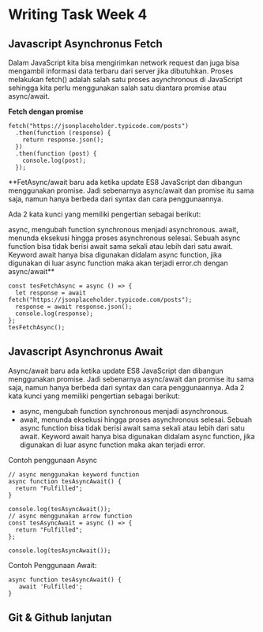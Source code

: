 # Writing Task Week 4

## **Javascript Asynchronus Fetch**
Dalam JavaScript kita bisa mengirimkan network request dan juga bisa mengambil informasi data terbaru dari server jika dibutuhkan.
Proses melakukan fetch() adalah salah satu proses asynchronous di JavaScript sehingga kita perlu menggunakan salah satu diantara promise atau async/await.

**Fetch dengan promise**
```
fetch("https://jsonplaceholder.typicode.com/posts")
  .then(function (response) {
    return response.json();
  })
  .then(function (post) {
    console.log(post);
  });
```

**FetAsync/await baru ada ketika update ES8  JavaScript dan dibangun menggunakan promise. Jadi sebenarnya async/await dan promise itu sama saja, namun hanya berbeda dari syntax dan cara penggunaannya.

Ada 2 kata kunci yang memiliki pengertian sebagai berikut:

async, mengubah function synchronous menjadi asynchronous.
await, menunda eksekusi hingga proses asynchronous selesai.
Sebuah async function bisa tidak berisi await sama sekali atau lebih dari satu await. Keyword await hanya bisa digunakan didalam async function, jika digunakan di luar async function maka akan terjadi error.ch dengan async/await**
```
const tesFetchAsync = async () => {
  let response = await fetch("https://jsonplaceholder.typicode.com/posts");
  response = await response.json();
  console.log(response);
};
tesFetchAsync();
```

## **Javascript Asynchronus Await**
Async/await baru ada ketika update ES8  JavaScript dan dibangun menggunakan promise. Jadi sebenarnya async/await dan promise itu sama saja, namun hanya berbeda dari syntax dan cara penggunaannya.
Ada 2 kata kunci yang memiliki pengertian sebagai berikut:
- async, mengubah function synchronous menjadi asynchronous.
- await, menunda eksekusi hingga proses asynchronous selesai.
Sebuah async function bisa tidak berisi await sama sekali atau lebih dari satu await. Keyword await hanya bisa digunakan didalam async function, jika digunakan di luar async function maka akan terjadi error.

Contoh penggunaan Async
```
// async menggunakan keyword function 
async function tesAsyncAwait() {
  return "Fulfilled";
}

console.log(tesAsyncAwait());
// async menggunakan arrow function
const tesAsyncAwait = async () => {
  return "Fulfilled";
};

console.log(tesAsyncAwait());
```
Contoh Penggunaan Await:
```
async function tesAsyncAwait() {
   await 'Fulfilled';
}
```

## **Git & Github lanjutan**
